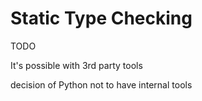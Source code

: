 # Static Type Checking

TODO

It's possible with 3rd party tools

decision of Python not to have internal tools